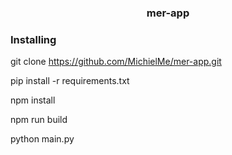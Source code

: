 <h3 align="center">mer-app</h3>


### Installing

git clone https://github.com/MichielMe/mer-app.git

pip install -r requirements.txt

npm install

npm run build

python main.py
